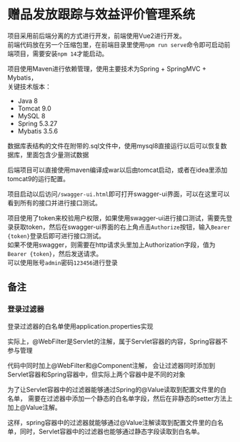 # 赠品发放跟踪与效益评价管理系统

项目采用前后端分离的方式进行开发，前端使用Vue2进行开发。  
前端代码放在另一个压缩包里，在前端目录里使用`npm run serve`命令即可启动前端项目，需要安装`npm 14`才能启动。  

项目使用Maven进行依赖管理，使用主要技术为Spring + SpringMVC + Mybatis，  
关键技术版本：
- Java 8
- Tomcat 9.0
- MySQL 8
- Spring 5.3.27
- Mybatis 3.5.6

数据库表结构的文件在附带的.sql文件中，使用mysql8直接运行以后可以恢复数据库，里面包含少量测试数据

后端项目可以直接使用maven编译成war以后由tomcat启动，或者在idea里添加tomcat9的运行配置。

项目启动以后访问`/swagger-ui.html`即可打开swagger-ui界面，可以在这里可以看到所有的接口并进行接口测试。

项目使用了token来校验用户权限，如果使用swagger-ui进行接口测试，需要先登录获取token，然后在swagger-ui界面的右上角点击`Authorize`按钮，输入`Bearer {token}`登录后即可进行接口测试。  
如果不使用swagger，则需要在http请求头里加上Authorization字段，值为`Bearer {token}`，然后发送请求。  
可以使用账号`admin`密码`123456`进行登录  


## 备注

### 登录过滤器
登录过滤器的白名单使用application.properties实现

实际上，@WebFilter是Servlet的注解，属于Servlet容器的内容，Spring容器不参与管理

代码中同时加上@WebFilter和@Component注解，
会让过滤器同时添加到Servlet容器和Spring容器中，但实际上两个容器中是不同的对象

为了让Servlet容器中的过滤器能够通过Spring的@Value读取到配置文件里的白名单，
需要在过滤器中添加一个静态的白名单字段，然后在非静态的setter方法上加上@Value注解。

这样，spring容器中的过滤器就能够通过@Value注解读取到配置文件里的白名单，同时，Servlet容器中的过滤器也能够通过静态字段读取到白名单。
